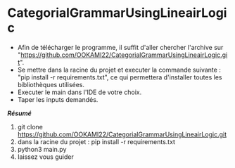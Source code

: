 # CategorialGrammarUsingLineairLogic
- Afin de télécharger le programme, il suffit d'aller chercher l'archive sur "https://github.com/OOKAMI22/CategorialGrammarUsingLineairLogic.git".
- Se mettre dans la racine du projet et executer la commande suivante : "pip install -r requirements.txt", ce qui permettera d'installer toutes les bibliothèques utilisées.
- Executer le main dans l'IDE de votre choix.
- Taper les inputs demandés.


***Résumé***

1) git clone https://github.com/OOKAMI22/CategorialGrammarUsingLineairLogic.git
2) dans la racine du projet : pip install -r requirements.txt
3)  python3 main.py
4) laissez vous guider
